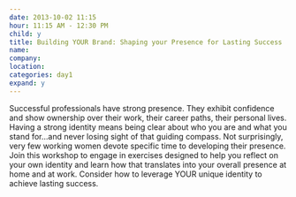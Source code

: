```yaml
---
date: 2013-10-02 11:15
hour: 11:15 AM - 12:30 PM
child: y
title: Building YOUR Brand: Shaping your Presence for Lasting Success
name:
company:
location: 
categories: day1
expand: y
---
```

Successful professionals have strong presence. They exhibit confidence and show ownership over their work, their career paths, their personal lives. Having a strong identity means being clear about who you are and what you stand for…and never losing sight of that guiding compass. Not surprisingly, very few working women devote specific time to developing their presence. Join this workshop to engage in exercises designed to help you reflect on your own identity and learn how that translates into your overall presence at home and at work. Consider how to leverage YOUR unique identity to achieve lasting success.